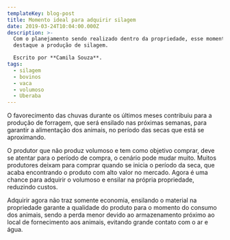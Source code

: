 ```yaml
---
templateKey: blog-post
title: Momento ideal para adquirir silagem
date: 2019-03-24T10:04:00.000Z
description: >-
  Com o planejamento sendo realizado dentro da propriedade, esse momento é
  destaque a produção de silagem. 

  Escrito por **Camila Souza**.
tags:
  - silagem
  - bovinos
  - vaca
  - volumoso
  - Uberaba
---
```

O favorecimento das chuvas durante os últimos meses contribuiu para a produção de forragem, que será ensilado nas próximas semanas, para garantir a alimentação dos animais, no período das secas que está se aproximando.

O produtor que não produz volumoso e tem como objetivo comprar, deve se atentar para o período de compra, o cenário pode mudar muito. Muitos produtores deixam para comprar quando se inicia o período da seca, que acaba encontrando o produto com alto valor no mercado. Agora é uma chance para adquirir o volumoso e ensilar na própria propriedade, reduzindo custos.

Adquirir agora não traz somente economia, ensilando o material na propriedade garante a qualidade do produto para o momento do consumo dos animais, sendo a perda menor devido ao armazenamento próximo ao local de fornecimento aos animais, evitando grande contato com o ar e água.
